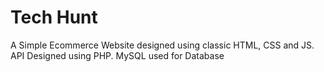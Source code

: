 # Tech Hunt
A Simple Ecommerce Website designed using classic HTML, CSS and JS.
API Designed using PHP.
MySQL used for Database